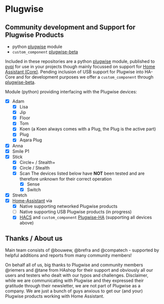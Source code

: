 # Plugwise

## Community development and Support for Plugwise Products

- python [plugwise](https://github.com/plugwise/python-plugwise) module
- `custom_component` [plugwise-beta](https://github.com/plugwise/plugwise-beta)

Included in these repositories are a python [plugwise](https://github.com/plugwise/python-plugwise) module, published to [pypi](https://pypi.org/project/plugwise/) for use in your projects though mainly focussed on support for [Home Assistant (Core)](https://github.com/home-assistant/core). Pending inclusion of USB support for Plugwise into HA-Core and for development purposes we offer a `custom_component` through [plugwise-beta](https://github.com/plugwise/plugwise-beta).

Module (python) providing interfacing with the Plugwise devices:

- [x] Adam
  - [x] Lisa
  - [x] Jip
  - [x] Floor
  - [x] Tom
  - [x] Koen (a Koen always comes with a Plug, the Plug is the active part)
  - [x] Plug
  - [x] Aqara Plug
- [x] Anna
- [x] Smile P1
- [x] Stick
  - [x] Circle+ / Stealth+
  - [x] Circle / Stealth
  - [x] Scan
  The devices listed below have **NOT** been tested and are therefore unknown for their correct operation
    - [x] Sense
    - [x] Switch
- [x] Stretch
- [x] [Home-Assistant](https://home-assistant.io) via
  - [x] Native supporting networked Plugwise products
  - [ ] Native supporting USB Plugwise products (in progress)
  - [x] [HACS](https://hacs.xyz) and `custom_component` [Plugwise-HA](https://github.com/plugwise/plugwise-beta/) (supporting all devices above)

## Thanks / About us

Main team consists of @bouwew, @brefra and @compatech - supported by helpful additions and reports from many community members!

On behalf all of us, big thanks to Plugwise and community members @riemers and @tane from HAshop for their support and obviously all our users and testers who dealt with our typos and challenges. Disclaimer, while we are communicating with Plugwise and they expressed their gratitude through their newsletter, we are not part of Plugwise as a company. We are just a bunch of guys anxious to get our (and your) Plugwise products working with Home Assistant.
